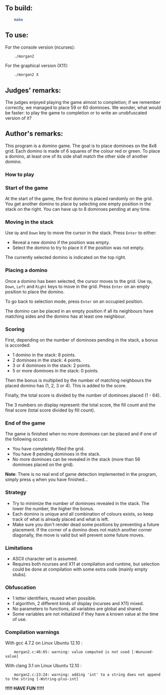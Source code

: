 ## To build:

```sh
    make
```


## To use:

For the console version (ncurses):

```sh
    ./morgan2
```

For the graphical version (X11):

```sh
    ./morgan2 X
```


## Judges' remarks:

The judges enjoyed playing the game almost to completion; if we remember
correctly, we managed to place 59 or 60 dominoes. We wonder, what would be
faster: to play the game to completion or to write an unobfuscated version of
it?


## Author's remarks:

This program is a domino game. The goal is to place dominoes on the 8x8 grid.
Each domino is made of 6 squares of the colour red or green. To place a domino,
at least one of its side shall match the other side of another domino.


### How to play


### Start of the game

At the start of the game, the first domino is placed randomly on the grid. You
get another domino to place by selecting one empty position in the stack on the
right. You can have up to 8 dominoes pending at any time.


### Moving in the stack

Use `Up` and `Down` key to move the cursor in the stack. Press `Enter` to
either:

* Reveal a new domino if the position was empty.
* Select the domino to try to place it if the position was not empty.

The currently selected domino is indicated on the top right.


### Placing a domino

Once a domino has been selected, the cursor moves to the grid. Use `Up`, `Down`,
`Left` and `Right` keys to move in the grid. Press `Enter` on an empty position
to place the domino.

To go back to selection mode, press `Enter` on an occupied position.

The domino can be placed in an empty position if all its neighbours have
matching sides and the domino has at least one neighbour.


### Scoring

First, depending on the number of dominoes pending in the stack, a bonus is
accorded:

* 1 domino in the stack: 8 points.
* 2 dominoes in the stack: 4 points.
* 3 or 4 dominoes in the stack: 2 points.
* 5 or more dominoes in the stack: 0 points.

Then the bonus is multiplied by the number of matching neighbours the placed domino
has (1, 2, 3 or 4). This is added to the score.

Finally, the total score is divided by the number of dominoes placed (1 - 64).

The 3 numbers on display represent: the total score, the fill count and the
final score (total score divided by fill count).


### End of the game

The game is finished when no more dominoes can be placed and if one of the
following occurs:

* You have completely filled the grid.
* You have 8 pending dominoes in the stack.
* No more dominoes can be revealed in the stack (more than 56 dominoes placed on
the grid).

**Note**: There is no real end of game detection implemented in the program,
simply press `q` when you have finished...


### Strategy

* Try to minimize the number of dominoes revealed in the stack. The lower the
  number, the higher the bonus.
* Each domino is unique and all combination of colours exists, so keep track
  of what is already placed and what is left.
* Make sure you don't render dead some positions by preventing a future
  placement. If the corner of a domino does not match another corner diagonally,
  the move is valid but will prevent some future moves.


### Limitations

* ASCII character set is assumed.
* Requires both ncurses and X11 at compilation and runtime, but selection could
  be done at compilation with some extra code (mainly empty stubs).


### Obfuscation

* 1 letter identifiers, reused when possible.
* 1 algorithm, 2 different kinds of display (ncurses and X11) mixed.
* No parameters to functions, all variables are global and shared.
* Some variables are not initialized if they have a known value at the time of
  use.


### Compilation warnings

With gcc 4.7.2 on Linux Ubuntu 12.10 :

```
    morgan2.c:46:65: warning: value computed is not used [-Wunused-value]
```

With clang 3.1 on Linux Ubuntu 12.10 :

```
    morgan2.c:23:24: warning: adding 'int' to a string does not append to the string [-Wstring-plus-int]
```

**!!!!! HAVE FUN !!!!!**


<!--

    Copyright © 1984-2024 by Landon Curt Noll. All Rights Reserved.

    You are free to share and adapt this file under the terms of this license:

	Creative Commons Attribution-ShareAlike 4.0 International (CC BY-SA 4.0)

    For more information, see:

	https://creativecommons.org/licenses/by-sa/4.0/

-->
